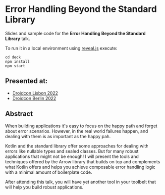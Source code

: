 # Error Handling Beyond the Standard Library

Slides and sample code for the **Error Handling Beyond the Standard Library** talk.

To run it in a local environment using [reveal.js](https://github.com/hakimel/reveal.js/) execute:

```
cd deck
npm install
npm start
```

## Presented at:

- [Droidcon Lisbon 2022][dclx]
- [Droidcon Berlin 2022][dcbln]

## Abstract

When building applications it's easy to focus on the happy path and forget about error scenarios. However, in the real world failures happen, and dealing with them is as important as the happy pah.

Kotlin and the standard library offer some approaches for dealing with errors like nullable types and sealed classes. But for many robust applications that might not be enough! I will present the tools and techniques offered by the Arrow library that builds on top and complements what Kotlin offers and helps you achieve composable error handling logic with a minimal amount of boilerplate code.

After attending this talk, you will have yet another tool in your toolbelt that will help you build robust applications.

[dclx]: https://www.lisbon.droidcon.com/session/error-handling-beyond-the-standard-library
[dcbln]: https://berlin.droidcon.com/stojan-anastasov/
